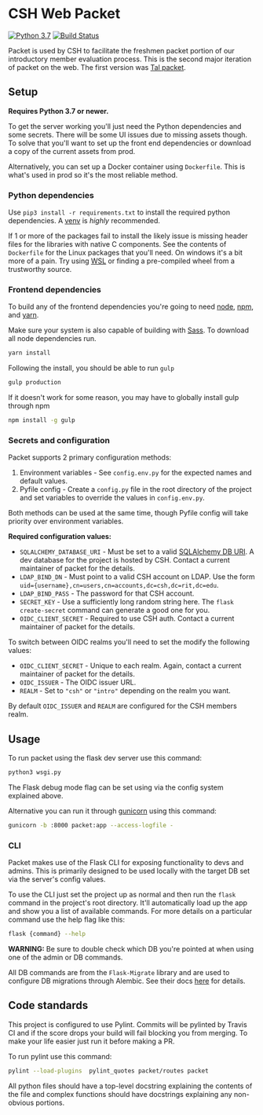 # CSH Web Packet

[![Python 3.7](https://img.shields.io/badge/python-3.7-blue.svg)](https://www.python.org/downloads/release/python-370/)
[![Build Status](https://travis-ci.com/ComputerScienceHouse/packet.svg?branch=develop)](https://travis-ci.com/ComputerScienceHouse/packet)

Packet is used by CSH to facilitate the freshmen packet portion of our introductory member evaluation process. This is 
the second major iteration of packet on the web. The first version was 
[Tal packet](https://github.com/TalCohen/CSHWebPacket).

## Setup
**Requires Python 3.7 or newer.**

To get the server working you'll just need the Python dependencies and some secrets. There will be some UI issues due 
to missing assets though. To solve that you'll want to set up the front end dependencies or download a copy of the 
current assets from prod.

Alternatively, you can set up a Docker container using `Dockerfile`. This is what's used in prod so it's the most 
reliable method.

### Python dependencies
Use `pip3 install -r requirements.txt` to install the required python dependencies. A 
[venv](https://packaging.python.org/tutorials/installing-packages/#creating-virtual-environments) is *highly* 
recommended. 

If 1 or more of the packages fail to install the likely issue is missing header files for the libraries with native C 
components. See the contents of `Dockerfile` for the Linux packages that you'll need. On windows it's a bit more of a 
pain. Try using [WSL](https://docs.microsoft.com/en-us/windows/wsl/about) or finding a pre-compiled wheel from a 
trustworthy source.

### Frontend dependencies
To build any of the frontend dependencies you're going to need [node](https://nodejs.org/), 
[npm](https://www.npmjs.com/get-npm), and [yarn](https://yarnpkg.com/).

Make sure your system is also capable of building with [Sass](https://sass-lang.com/). To download all node 
dependencies run.
```bash
yarn install
```

Following the install, you should be able to run `gulp`
```bash
gulp production
```

If it doesn't work for some reason, you may have to globally install gulp through npm
```bash
npm install -g gulp
```

### Secrets and configuration
Packet supports 2 primary configuration methods:
1. Environment variables - See `config.env.py` for the expected names and default values.
2. Pyfile config - Create a `config.py` file in the root directory of the project and set variables to override the 
values in `config.env.py`.

Both methods can be used at the same time, though Pyfile config will take priority over environment variables.

**Required configuration values:**
* `SQLALCHEMY_DATABASE_URI` - Must be set to a valid [SQLAlchemy DB URI](http://flask-sqlalchemy.pocoo.org/2.3/config/#connection-uri-format). 
A dev database for the project is hosted by CSH. Contact a current maintainer of packet for the details.
* `LDAP_BIND_DN` - Must point to a valid CSH account on LDAP. Use the form 
`uid={username},cn=users,cn=accounts,dc=csh,dc=rit,dc=edu`.
* `LDAP_BIND_PASS` - The password for that CSH account.
* `SECRET_KEY` - Use a sufficiently long random string here. The `flask create-secret` command can generate a good one 
for you.
* `OIDC_CLIENT_SECRET` - Required to use CSH auth. Contact a current maintainer of packet for the details.

To switch between OIDC realms you'll need to set the modify the following values:
* `OIDC_CLIENT_SECRET` - Unique to each realm. Again, contact a current maintainer of packet for the details.
* `OIDC_ISSUER` - The OIDC issuer URL.
* `REALM` - Set to `"csh"` or `"intro"` depending on the realm you want.

By default `OIDC_ISSUER` and `REALM` are configured for the CSH members realm.

## Usage
To run packet using the flask dev server use this command:
```bash
python3 wsgi.py
```
The Flask debug mode flag can be set using via the config system explained above.

Alternative you can run it through [gunicorn](https://gunicorn.org/) using this command:
```bash
gunicorn -b :8000 packet:app --access-logfile -
```

### CLI
Packet makes use of the Flask CLI for exposing functionality to devs and admins. This is primarily designed to be used 
locally with the target DB set via the server's config values.

To use the CLI just set the project up as normal and then run the `flask` command in the project's root directory. 
It'll automatically load up the app and show you a list of available commands. For more details on a particular command 
use the help flag like this:
```bash
flask {command} --help
```

**WARNING:** Be sure to double check which DB you're pointed at when using one of the admin or DB commands.

All DB commands are from the `Flask-Migrate` library and are used to configure DB migrations through Alembic. See their 
docs [here](https://flask-migrate.readthedocs.io/en/latest/) for details. 

## Code standards
This project is configured to use Pylint. Commits will be pylinted by Travis CI and if the score drops your build will 
fail blocking you from merging. To make your life easier just run it before making a PR.

To run pylint use this command:
```bash
pylint --load-plugins  pylint_quotes packet/routes packet
```

All python files should have a top-level docstring explaining the contents of the file and complex functions should 
have docstrings explaining any non-obvious portions.
